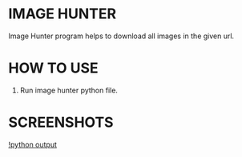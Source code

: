 # IMAGE HUNTER

Image Hunter program helps to download all images in the given url.

# HOW TO USE

1. Run image hunter python file.


# SCREENSHOTS
[!python output](screenshots/1.png)

